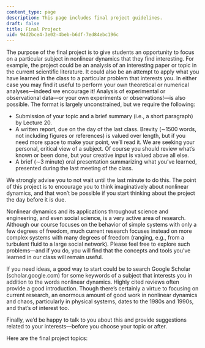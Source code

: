 ```yaml
---
content_type: page
description: This page includes final project guidelines.
draft: false
title: Final Project
uid: 94d2bce4-3e02-4beb-b6df-7ed84ebc196c
---
```

The purpose of the final project is to give students an opportunity to focus on a particular subject in nonlinear dynamics that they find interesting. For example, the project could be an analysis of an interesting paper or topic in the current scientific literature. It could also be an attempt to apply what you have learned in the class to a particular problem that interests you. In either case you may find it useful to perform your own theoretical or numerical analyses—indeed we encourage it! Analysis of experimental or observational data—or your own experiments or observations!—is also possible. The format is largely unconstrained, but we require the following:

- Submission of your topic and a brief summary (i.e., a short paragraph) by Lecture 20. 
- A written report, due on the day of the last class. Brevity (∼1500 words, not including figures or references) is valued over length, but if you need more space to make your point, we’ll read it. We are seeking your personal, critical view of a subject. Of course you should review what’s known or been done, but your creative input is valued above all else. 
- A brief (∼3 minute) oral presentation summarizing what you’ve learned, presented during the last meeting of the class.

We strongly advise you to not wait until the last minute to do this. The point of this project is to encourage you to think imaginatively about nonlinear dynamics, and that won’t be possible if you start thinking about the project the day before it is due. 

Nonlinear dynamics and its applications throughout science and engineering, and even social science, is a very active area of research. Although our course focuses on the behavior of simple systems with only a few degrees of freedom, much current research focuses instead on more complex systems with many degrees of freedom (ranging, e.g., from a turbulent fluid to a large social network). Please feel free to explore such problems—and if you do, you will find that the concepts and tools you’ve learned in our class will remain useful. 

If you need ideas, a good way to start could be to search Google Scholar (scholar.google.com) for some keywords of a subject that interests you in addition to the words nonlinear dynamics. Highly cited reviews often provide a good introduction. Though there’s certainly a virtue to focusing on current research, an enormous amount of good work in nonlinear dynamics and chaos, particularly in physical systems, dates to the 1980s and 1990s, and that’s of interest too. 

Finally, we’d be happy to talk to you about this and provide suggestions related to your interests—before you choose your topic or after.

Here are the final project topics: